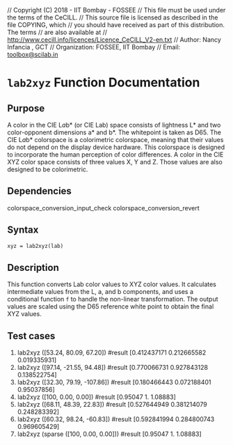 // Copyright (C) 2018 - IIT Bombay - FOSSEE
// This file must be used under the terms of the CeCILL.
// This source file is licensed as described in the file COPYING, which
// you should have received as part of this distribution.  The terms
// are also available at
// http://www.cecill.info/licences/Licence_CeCILL_V2-en.txt
// Author: Nancy Infancia , GCT
// Organization: FOSSEE, IIT Bombay
// Email: toolbox@scilab.in



# `lab2xyz` Function Documentation

## Purpose

A color in the CIE L*a*b* (or CIE Lab) space consists of lightness L* and two color-opponent dimensions a* and b*. The whitepoint is taken as D65. The CIE L*a*b* colorspace is a colorimetric colorspace, meaning that their values do not depend on the display device hardware. This colorspace is designed to incorporate the human perception of color differences. A color in the CIE XYZ color space consists of three values X, Y and Z. Those values are also designed to be colorimetric.

## Dependencies
  colorspace_conversion_input_check
  colorspace_conversion_revert

## Syntax

```scilab
xyz = lab2xyz(lab)
```
## Description

This function converts Lab color values to XYZ color values. It calculates intermediate values from the L, a, and b components, and uses a conditional function `f` to handle the non-linear transformation. The output values are scaled using the D65 reference white point to obtain the final XYZ values.

## Test cases

1. lab2xyz ([53.24, 80.09, 67.20])  #result [0.412437171   0.212665582   0.019335931]
2. lab2xyz ([97.14, -21.55, 94.48])  #result [0.770066731   0.927843128   0.138522754]
3. lab2xyz ([32.30, 79.19, -107.86]) #result [0.180466443   0.072188401   0.95037856]
4. lab2xyz ([100, 0.00, 0.00]) #result [0.95047   1.   1.08883]
5. lab2xyz ([68.11, 48.39, 22.83]) #result [0.527644949   0.381214079   0.248283392]
6. lab2xyz ([60.32, 98.24, -60.83]) #result [0.592841994   0.284800743   0.969605429]
7. lab2xyz (sparse ([100, 0.00, 0.00])) #result [0.95047   1.   1.08883]
